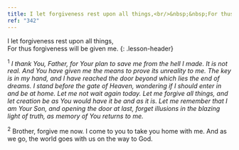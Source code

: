 ```yaml
---
title: I let forgiveness rest upon all things,<br/>&nbsp;&nbsp;For thus forgiveness will be given me.
ref: "342"
---
```


I let forgiveness rest upon all things,<br/>
For thus forgiveness will be given me.
{: .lesson-header}

<sup>1</sup> *I thank You, Father, for Your plan to save me from the
hell I made. It is not real. And You have given me the means to prove
its unreality to me. The key is in my hand, and I have reached the door
beyond which lies the end of dreams. I stand before the gate of Heaven,
wondering if I should enter in and be at home. Let me not wait again
today. Let me forgive all things, and let creation be as You would have
it be and as it is. Let me remember that I am Your Son, and opening the
door at last, forget illusions in the blazing light of truth, as memory
of You returns to me.*

<sup>2</sup> Brother, forgive me now. I come to you to take you home
with me. And as we go, the world goes with us on the way to God.

